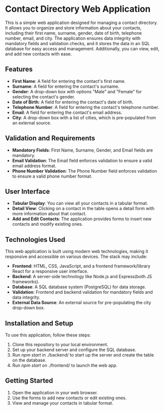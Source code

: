 <h1>Contact Directory Web Application</h1>
<p>This is a simple web application designed for managing a contact directory. 
It allows you to organize and store information about your contacts, including their first name, surname, gender, date of birth, telephone number, email, and city. 
The application ensures data integrity with mandatory fields and validation checks, and it stores the data in an SQL database for easy access and management. Additionally, you can view, edit, and add new contacts with ease.</p>

<h2>Features</h2>
    <ul>
        <li><strong>First Name</strong>: A field for entering the contact's first name.</li>
        <li><strong>Surname</strong>: A field for entering the contact's surname.</li>
        <li><strong>Gender</strong>: A drop-down box with options "Male" and "Female" for selecting the contact's gender.</li>
        <li><strong>Date of Birth</strong>: A field for entering the contact's date of birth.</li>
        <li><strong>Telephone Number</strong>: A field for entering the contact's telephone number.</li>
        <li><strong>Email</strong>: A field for entering the contact's email address.</li>
        <li><strong>City</strong>: A drop-down box with a list of cities, which is pre-populated from an external source.</li>
    </ul>

  <h2>Validation and Requirements</h2>
    <ul>
        <li><strong>Mandatory Fields</strong>: First Name, Surname, Gender, and Email fields are mandatory.</li>
        <li><strong>Email Validation</strong>: The Email field enforces validation to ensure a valid email address format.</li>
        <li><strong>Phone Number Validation</strong>: The Phone Number field enforces validation to ensure a valid phone number format.</li>
    </ul>

  <h2>User Interface</h2>
    <ul>
        <li><strong>Tabular Display</strong>: You can view all your contacts in a tabular format.</li>
        <li><strong>Detail View</strong>: Clicking on a contact in the table opens a detail form with more information about that contact.</li>
        <li><strong>Add and Edit Contacts</strong>: The application provides forms to insert new contacts and modify existing ones.</li>
    </ul>

  <h2>Technologies Used</h2>
    <p>This web application is built using modern web technologies, making it responsive and accessible on various devices. The stack may include:</p>
    <ul>
        <li><strong>Frontend</strong>: HTML, CSS, JavaScript, and a frontend framework/library React for a responsive user interface.</li>
        <li><strong>Backend</strong>: A server-side technology like Node.js and Express(both JS frameworks).</li>
        <li><strong>Database</strong>: A SQL database system (PostgreSQL) for data storage.</li>
        <li><strong>Validation</strong>: Frontend and backend validation for mandatory fields and data integrity.</li>
        <li><strong>External Data Source</strong>: An external source for pre-populating the city drop-down box.</li>
    </ul>

  <h2>Installation and Setup</h2>
    <p>To use this application, follow these steps:</p>
    <ol>
        <li>Clone this repository to your local environment.</li>
        <li>Set up your backend server and configure the SQL database.</li>
        <li>Run <i>npm start</i> in ./backend/ to start up the server and create the table on the database.</li>
        <li>Run <i>npm start</i> on ./frontend/ to launch the web app.</li>
    </ol>

  <h2>Getting Started</h2>
    <ol>
        <li>Open the application in your web browser.</li>
        <li>Use the forms to add new contacts or edit existing ones.</li>
        <li>View and manage your contacts in tabular format.</li>
    </ol>
